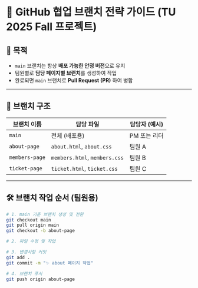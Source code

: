 # 📘 GitHub 협업 브랜치 전략 가이드 (TU 2025 Fall 프로젝트)

## 🏁 목적

- `main` 브랜치는 항상 **배포 가능한 안정 버전**으로 유지
- 팀원별로 **담당 페이지별 브랜치**를 생성하여 작업
- 완료되면 `main` 브랜치로 **Pull Request (PR)** 하여 병합

---

## 📁 브랜치 구조

| 브랜치 이름     | 담당 파일                      | 담당자 (예시)   |
|----------------|---------------------------------|----------------|
| `main`         | 전체 (배포용)                   | PM 또는 리더   |
| `about-page`   | `about.html`, `about.css`       | 팀원 A         |
| `members-page` | `members.html`, `members.css`   | 팀원 B         |
| `ticket-page`  | `ticket.html`, `ticket.css`     | 팀원 C         |

---

## 🛠️ 브랜치 작업 순서 (팀원용)

```bash
# 1. main 기준 브랜치 생성 및 전환
git checkout main
git pull origin main
git checkout -b about-page

# 2. 파일 수정 및 작업

# 3. 변경사항 커밋
git add .
git commit -m "✨ about 페이지 작업"

# 4. 브랜치 푸시
git push origin about-page
